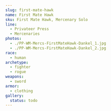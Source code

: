 ```yaml
---
slug: first-mate-hawk
name: First Mate Hawk
sku: First Mate Hawk, Mercenary Solo
line:
  - Privateer Press
  - Mercenaries
photos:
  - ./PP-WM-Mercs-FirstMateHawk-Dankel_1.jpg
  - ./PP-WM-Mercs-FirstMateHawk-Dankel_2.jpg
race:
  - human
archetype:
  - fighter
  - rogue
weapons:
  - sword
armor:
  - clothing
gallery:
  status: todo
---
```

